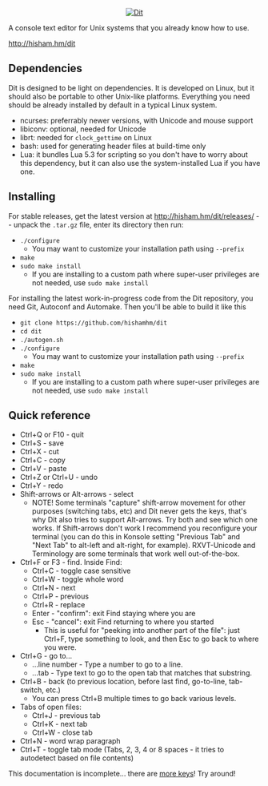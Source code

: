 <p align="center"><a href="http://hisham.hm/dit"><img border="0" src="http://hisham.hm/dit/dit-white.jpg" alt="Dit"></a></p>

A console text editor for Unix systems that you already know how to use.

http://hisham.hm/dit

Dependencies
------------

Dit is designed to be light on dependencies. It is developed on Linux,
but it should also be portable to other Unix-like platforms.
Everything you need should be already installed by default in a typical
Linux system.

* ncurses: preferrably newer versions, with Unicode and mouse support
* libiconv: optional, needed for Unicode
* librt: needed for `clock_gettime` on Linux
* bash: used for generating header files at build-time only
* Lua: it bundles Lua 5.3 for scripting so you don't have to worry about
  this dependency, but it can also use the system-installed Lua if
  you have one.

Installing
----------

For stable releases, get the latest version at http://hisham.hm/dit/releases/
-- unpack the `.tar.gz` file, enter its directory then run:

* `./configure`
  * You may want to customize your installation path using `--prefix`
* `make`
* `sudo make install`
  * If you are installing to a custom path where super-user privileges are not needed, use `sudo make install`

For installing the latest work-in-progress code from the Dit repository,
you need Git, Autoconf and Automake. Then you'll be able to build it
like this

* `git clone https://github.com/hishamhm/dit`
* `cd dit`
* `./autogen.sh`
* `./configure`
  * You may want to customize your installation path using `--prefix`
* `make`
* `sudo make install`
  * If you are installing to a custom path where super-user privileges are not needed, use `sudo make install`

Quick reference
---------------

* Ctrl+Q or F10 - quit
* Ctrl+S - save
* Ctrl+X - cut
* Ctrl+C - copy
* Ctrl+V - paste
* Ctrl+Z or Ctrl+U - undo
* Ctrl+Y - redo
* Shift-arrows or Alt-arrows - select
  * NOTE! Some terminals "capture" shift-arrow movement for other purposes (switching tabs, etc) and Dit never gets the keys, that's why Dit also tries to support Alt-arrows. Try both and see which one works. If Shift-arrows don't work I recommend you reconfigure your terminal (you can do this in Konsole setting "Previous Tab" and "Next Tab" to alt-left and alt-right, for example). RXVT-Unicode and Terminology are some terminals that work well out-of-the-box.
* Ctrl+F or F3 - find. Inside Find:
  * Ctrl+C - toggle case sensitive
  * Ctrl+W - toggle whole word
  * Ctrl+N - next
  * Ctrl+P - previous
  * Ctrl+R - replace
  * Enter - "confirm": exit Find staying where you are
  * Esc - "cancel": exit Find returning to where you started
    * This is useful for "peeking into another part of the file": just Ctrl+F, type something to look, and then Esc to go back to where you were.
* Ctrl+G - go to...
  * ...line number - Type a number to go to a line.
  * ...tab - Type text to go to the open tab that matches that substring.
* Ctrl+B - back (to previous location, before last find, go-to-line, tab-switch, etc.)
  * You can press Ctrl+B multiple times to go back various levels.
* Tabs of open files:
  * Ctrl+J - previous tab
  * Ctrl+K - next tab
  * Ctrl+W - close tab
* Ctrl+N - word wrap paragraph
* Ctrl+T - toggle tab mode (Tabs, 2, 3, 4 or 8 spaces - it tries to autodetect based on file contents)

This documentation is incomplete... there are [more keys](https://github.com/hishamhm/dit/blob/master/bindings/default)! Try around!

